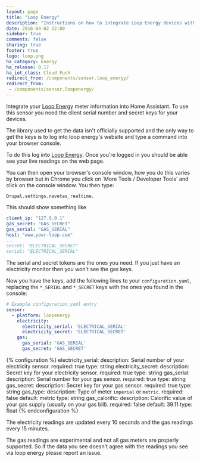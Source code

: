```yaml
---
layout: page
title: "Loop Energy"
description: "Instructions on how to integrate Loop Energy devices within Home Assistant."
date: 2016-04-02 22:00
sidebar: true
comments: false
sharing: true
footer: true
logo: loop.png
ha_category: Energy
ha_release: 0.17
ha_iot_class: Cloud Push
redirect_from: /components/sensor.loop_energy/
redirect_from:
 - /components/sensor.loopenergy/
---
```


Integrate your [Loop Energy](https://www.your-loop.com/) meter information into Home Assistant. To use this sensor you need the client serial number and secret keys for your devices.

The library used to get the data isn't officially supported and the only way to get the keys is to log into loop energy's website and type a command into your browser console.

To do this log into [Loop Energy](https://www.your-loop.com/). Once you're logged in you should be able see your live readings on the web page.

You can then open your browser's console window, how you do this varies by browser but in Chrome you click on `More Tools / Developer Tools' and click on the console window. You then type:

`Drupal.settings.navetas_realtime.`

This should show something like

```yaml
client_ip: "127.0.0.1"
gas_secret: "GAS_SECRET"
gas_serial: "GAS_SERIAL"
host: "www.your-loop.com"
...
secret: "ELECTRICAL_SECRET"
serial: "ELECTRICAL_SERIAL"
```

The serial and secret tokens are the ones you need. If you just have an electricity monitor then you won't see the gas keys.

Now you have the keys, add the following lines to your `configuration.yaml`, replacing the `*_SERIAL` and `*_SECRET` keys with the ones you found in the console:

```yaml
# Example configuration.yaml entry
sensor:
  - platform: loopenergy
    electricity:
      electricity_serial: 'ELECTRICAL_SERIAL'
      electricity_secret: 'ELECTRICAL_SECRET'
    gas:
      gas_serial: 'GAS_SERIAL'
      gas_secret: 'GAS_SECRET'
```

{% configuration %}
electricity_serial:
  description: Serial number of your electricity sensor.
  required: true
  type: string
electricity_secret:
  description: Secret key for your electricity sensor.
  required: true
  type: string
gas_serial:
  description: Serial number for your gas sensor.
  required: true
  type: string
gas_secret:
  description: Secret key for your gas sensor.
  required: true
  type: string
gas_type:
  description: Type of meter `imperial` or `metric`.
  required: false
  default: metric
  type: string
gas_calorific:
  description: Calorific value of your gas supply (usually on your gas bill).
  required: false
  default: 39.11
  type: float
{% endconfiguration %}

The electricity readings are updated every 10 seconds and the gas readings every 15 minutes.

The gas readings are experimental and not all gas meters are properly supported. So if the data you see doesn't agree with the readings you see via loop energy please report an issue.
